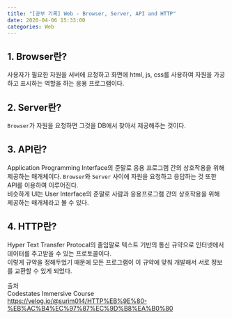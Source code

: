 ```yaml
---
title: "[공부 기록] Web - Browser, Server, API and HTTP"
date: 2020-04-06 15:33:00
categories: Web
---
```


## 1. Browser란?
사용자가 필요한 자원을 서버에 요청하고 화면에 html, js, css를 사용하여 자원을 가공하고 표시하는 역할을 하는 응용 프로그램이다.  

## 2. Server란?
`Browser`가 자원을 요청하면 그것을 DB에서 찾아서 제공해주는 것이다.  

## 3. API란?
Application Programming Interface의 준말로 응용 프로그램 간의 상호작용을 위해 제공하는 매개체이다. `Browser`와 `Server` 사이에 자원을 요청하고 응답하는 것 또한 API를 이용하여 이루어진다.  
비슷하게 UI는 User Interface의 준말로 사람과 응용프로그램 간의 상호작용을 위해 제공하는 매개체라고 볼 수 있다.  

## 4. HTTP란?
Hyper Text Transfer Protocal의 줄임말로 텍스트 기반의 통신 규약으로 인터넷에서 데이터를 주고받을 수 있는 프로토콜이다.  
이렇게 규약을 정해두었기 때문에 모든 프로그램이 이 규약에 맞춰 개발해서 서로 정보를 교환할 수 있게 되었다.

출처  
Codestates Immersive Course  
<https://velog.io/@surim014/HTTP%EB%9E%80-%EB%AC%B4%EC%97%87%EC%9D%B8%EA%B0%80>  
